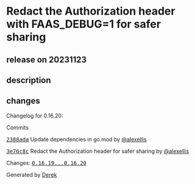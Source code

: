 # Redact the Authorization header with FAAS_DEBUG=1 for safer sharing

## release on 20231123

## description

## changes

Changelog for 0.16.20:

Commits

<a class="commit-link" data-hovercard-type="commit" data-hovercard-url="https://github.com/openfaas/faas-cli/commit/2388adab23f3414023b6056b3accbf6f818e4053/hovercard" href="https://github.com/openfaas/faas-cli/commit/2388adab23f3414023b6056b3accbf6f818e4053"><tt>2388ada</tt></a> Update dependencies in go.mod by <a class="user-mention notranslate" data-hovercard-type="user" data-hovercard-url="/users/alexellis/hovercard" data-octo-click="hovercard-link-click" data-octo-dimensions="link_type:self" href="https://github.com/alexellis">@alexellis</a>

<a class="commit-link" data-hovercard-type="commit" data-hovercard-url="https://github.com/openfaas/faas-cli/commit/3e76c8c12b4bd7d1ab0a71141c031bf74ff8a51e/hovercard" href="https://github.com/openfaas/faas-cli/commit/3e76c8c12b4bd7d1ab0a71141c031bf74ff8a51e"><tt>3e76c8c</tt></a> Redact the Authorization header for safer sharing by <a class="user-mention notranslate" data-hovercard-type="user" data-hovercard-url="/users/alexellis/hovercard" data-octo-click="hovercard-link-click" data-octo-dimensions="link_type:self" href="https://github.com/alexellis">@alexellis</a>

Changes: <a class="commit-link" href="https://github.com/openfaas/faas-cli/compare/0.16.19...0.16.20"><tt>0.16.19...0.16.20</tt></a>

Generated by <a href="https://github.com/alexellis/derek/">Derek</a>

